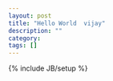 ```yaml
---
layout: post
title: "Hello World  vijay"
description: ""
category:
tags: []
---
```

{% include JB/setup %}
